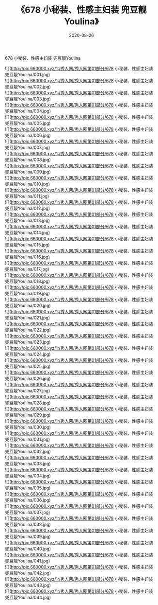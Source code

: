 ﻿---
layout: post
title:  《678 小秘装、性感主妇装 兜豆靓Youlina》
date:   2020-08-26
img: http://pic.660000.xyz/1:/秀人网/秀人网第01部分/678 小秘装、性感主妇装 兜豆靓Youlina/000.jpg
categories: [美女, 清纯, 唯美]
---

678 小秘装、性感主妇装 兜豆靓Youlina

  ![](http://pic.660000.xyz/1:/秀人网/秀人网第01部分/678 小秘装、性感主妇装 兜豆靓Youlina/001.jpg) <br> ![](http://pic.660000.xyz/1:/秀人网/秀人网第01部分/678 小秘装、性感主妇装 兜豆靓Youlina/002.jpg) <br> ![](http://pic.660000.xyz/1:/秀人网/秀人网第01部分/678 小秘装、性感主妇装 兜豆靓Youlina/003.jpg) <br> ![](http://pic.660000.xyz/1:/秀人网/秀人网第01部分/678 小秘装、性感主妇装 兜豆靓Youlina/004.jpg) <br> ![](http://pic.660000.xyz/1:/秀人网/秀人网第01部分/678 小秘装、性感主妇装 兜豆靓Youlina/005.jpg) <br> ![](http://pic.660000.xyz/1:/秀人网/秀人网第01部分/678 小秘装、性感主妇装 兜豆靓Youlina/006.jpg) <br> ![](http://pic.660000.xyz/1:/秀人网/秀人网第01部分/678 小秘装、性感主妇装 兜豆靓Youlina/007.jpg) <br> ![](http://pic.660000.xyz/1:/秀人网/秀人网第01部分/678 小秘装、性感主妇装 兜豆靓Youlina/008.jpg) <br> ![](http://pic.660000.xyz/1:/秀人网/秀人网第01部分/678 小秘装、性感主妇装 兜豆靓Youlina/009.jpg) <br> ![](http://pic.660000.xyz/1:/秀人网/秀人网第01部分/678 小秘装、性感主妇装 兜豆靓Youlina/010.jpg) <br> ![](http://pic.660000.xyz/1:/秀人网/秀人网第01部分/678 小秘装、性感主妇装 兜豆靓Youlina/011.jpg) <br> ![](http://pic.660000.xyz/1:/秀人网/秀人网第01部分/678 小秘装、性感主妇装 兜豆靓Youlina/012.jpg) <br> ![](http://pic.660000.xyz/1:/秀人网/秀人网第01部分/678 小秘装、性感主妇装 兜豆靓Youlina/013.jpg) <br> ![](http://pic.660000.xyz/1:/秀人网/秀人网第01部分/678 小秘装、性感主妇装 兜豆靓Youlina/014.jpg) <br> ![](http://pic.660000.xyz/1:/秀人网/秀人网第01部分/678 小秘装、性感主妇装 兜豆靓Youlina/015.jpg) <br> ![](http://pic.660000.xyz/1:/秀人网/秀人网第01部分/678 小秘装、性感主妇装 兜豆靓Youlina/016.jpg) <br> ![](http://pic.660000.xyz/1:/秀人网/秀人网第01部分/678 小秘装、性感主妇装 兜豆靓Youlina/017.jpg) <br> ![](http://pic.660000.xyz/1:/秀人网/秀人网第01部分/678 小秘装、性感主妇装 兜豆靓Youlina/018.jpg) <br> ![](http://pic.660000.xyz/1:/秀人网/秀人网第01部分/678 小秘装、性感主妇装 兜豆靓Youlina/019.jpg) <br> ![](http://pic.660000.xyz/1:/秀人网/秀人网第01部分/678 小秘装、性感主妇装 兜豆靓Youlina/020.jpg) <br> ![](http://pic.660000.xyz/1:/秀人网/秀人网第01部分/678 小秘装、性感主妇装 兜豆靓Youlina/021.jpg) <br> ![](http://pic.660000.xyz/1:/秀人网/秀人网第01部分/678 小秘装、性感主妇装 兜豆靓Youlina/022.jpg) <br> ![](http://pic.660000.xyz/1:/秀人网/秀人网第01部分/678 小秘装、性感主妇装 兜豆靓Youlina/023.jpg) <br> ![](http://pic.660000.xyz/1:/秀人网/秀人网第01部分/678 小秘装、性感主妇装 兜豆靓Youlina/024.jpg) <br> ![](http://pic.660000.xyz/1:/秀人网/秀人网第01部分/678 小秘装、性感主妇装 兜豆靓Youlina/025.jpg) <br> ![](http://pic.660000.xyz/1:/秀人网/秀人网第01部分/678 小秘装、性感主妇装 兜豆靓Youlina/026.jpg) <br> ![](http://pic.660000.xyz/1:/秀人网/秀人网第01部分/678 小秘装、性感主妇装 兜豆靓Youlina/027.jpg) <br> ![](http://pic.660000.xyz/1:/秀人网/秀人网第01部分/678 小秘装、性感主妇装 兜豆靓Youlina/028.jpg) <br> ![](http://pic.660000.xyz/1:/秀人网/秀人网第01部分/678 小秘装、性感主妇装 兜豆靓Youlina/029.jpg) <br> ![](http://pic.660000.xyz/1:/秀人网/秀人网第01部分/678 小秘装、性感主妇装 兜豆靓Youlina/030.jpg) <br> ![](http://pic.660000.xyz/1:/秀人网/秀人网第01部分/678 小秘装、性感主妇装 兜豆靓Youlina/031.jpg) <br> ![](http://pic.660000.xyz/1:/秀人网/秀人网第01部分/678 小秘装、性感主妇装 兜豆靓Youlina/032.jpg) <br> ![](http://pic.660000.xyz/1:/秀人网/秀人网第01部分/678 小秘装、性感主妇装 兜豆靓Youlina/033.jpg) <br> ![](http://pic.660000.xyz/1:/秀人网/秀人网第01部分/678 小秘装、性感主妇装 兜豆靓Youlina/034.jpg) <br> ![](http://pic.660000.xyz/1:/秀人网/秀人网第01部分/678 小秘装、性感主妇装 兜豆靓Youlina/035.jpg) <br> ![](http://pic.660000.xyz/1:/秀人网/秀人网第01部分/678 小秘装、性感主妇装 兜豆靓Youlina/036.jpg) <br> ![](http://pic.660000.xyz/1:/秀人网/秀人网第01部分/678 小秘装、性感主妇装 兜豆靓Youlina/037.jpg) <br> ![](http://pic.660000.xyz/1:/秀人网/秀人网第01部分/678 小秘装、性感主妇装 兜豆靓Youlina/038.jpg) <br> ![](http://pic.660000.xyz/1:/秀人网/秀人网第01部分/678 小秘装、性感主妇装 兜豆靓Youlina/039.jpg) <br> ![](http://pic.660000.xyz/1:/秀人网/秀人网第01部分/678 小秘装、性感主妇装 兜豆靓Youlina/040.jpg) <br> ![](http://pic.660000.xyz/1:/秀人网/秀人网第01部分/678 小秘装、性感主妇装 兜豆靓Youlina/041.jpg) <br> ![](http://pic.660000.xyz/1:/秀人网/秀人网第01部分/678 小秘装、性感主妇装 兜豆靓Youlina/042.jpg) <br> ![](http://pic.660000.xyz/1:/秀人网/秀人网第01部分/678 小秘装、性感主妇装 兜豆靓Youlina/043.jpg) <br> ![](http://pic.660000.xyz/1:/秀人网/秀人网第01部分/678 小秘装、性感主妇装 兜豆靓Youlina/044.jpg) <br>
